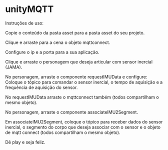 # unityMQTT

Instruções de uso:

Copie o conteúdo da pasta asset para a pasta asset do seu projeto.

Clique e arraste para a cena o objeto mqttconnect.

Configure o ip e a porta para a sua aplicação.

Clique e arraste o personagem que deseja articular com sensor inercial (JAMA).

No personagem, arraste o componente requestIMUData e configure: Coloque o tópico para comandar o sensor inercial, o tempo de aquisição e a frequência de aquisição do sensor.

No requestIMUData arraste o mqttconnect também (todos compartilham o mesmo objeto).

No personagem, arraste o componente associateIMU2Segment. 

Em associateIMU2Segment, coloque o tópico para receber dados do sensor inercial, o segmento do corpo que deseja associar com o sensor e o objeto de mqtt connect (todos compartilham o mesmo objeto).


Dê play e seja feliz.
